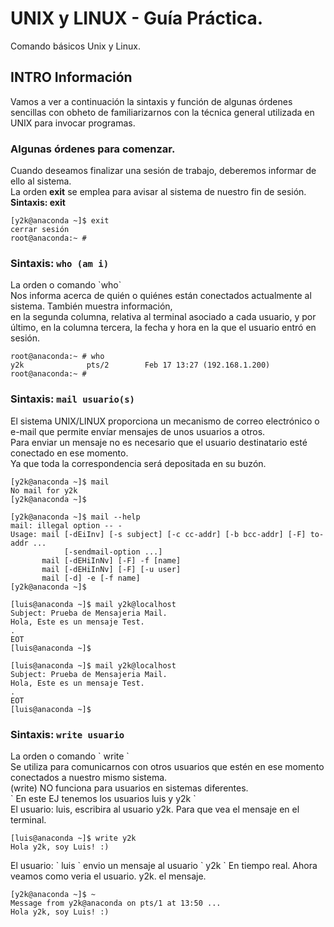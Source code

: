 # UNIX y LINUX - Guía Práctica.

Comando básicos Unix y Linux.

## INTRO Información

<p>Vamos a ver a continuación la sintaxis y función de algunas órdenes sencillas con obheto de familiarizarnos con la técnica general utilizada en UNIX para invocar programas.</p>


### Algunas órdenes para comenzar.

<p>Cuando deseamos finalizar una sesión de trabajo, deberemos informar de ello al sistema. <br/>La orden <b>exit</b> se emplea para avisar al sistema de nuestro fin de sesión.<br/>
<b>Sintaxis: exit</b></p>

```
[y2k@anaconda ~]$ exit
cerrar sesión
root@anaconda:~ #
```

### Sintaxis: `who (am i)`

<p>La orden o comando `who` 
<br/>
Nos informa acerca de quién o quiénes están conectados actualmente al sistema. También muestra información,<br/>
en la segunda columna, relativa al terminal asociado a cada usuario, y por último, en la columna tercera, la fecha y hora en la que el usuario entró en sesión.
</p>

```
root@anaconda:~ # who
y2k              pts/2        Feb 17 13:27 (192.168.1.200)
root@anaconda:~ # 
```


### Sintaxis: `mail usuario(s)`

<p> El sistema UNIX/LINUX proporciona un mecanismo de correo electrónico o e-mail que permite envíar mensajes de unos usuarios a otros.<br/>
Para enviar un mensaje no es necesario que el usuario destinatario esté conectado en ese momento.<br/>
Ya que toda la correspondencia será depositada en su buzón.
</p>

```
[y2k@anaconda ~]$ mail
No mail for y2k
[y2k@anaconda ~]$
```

```
[y2k@anaconda ~]$ mail --help
mail: illegal option -- -
Usage: mail [-dEiInv] [-s subject] [-c cc-addr] [-b bcc-addr] [-F] to-addr ...
            [-sendmail-option ...]
       mail [-dEHiInNv] [-F] -f [name]
       mail [-dEHiInNv] [-F] [-u user]
       mail [-d] -e [-f name]
[y2k@anaconda ~]$
```


```
[luis@anaconda ~]$ mail y2k@localhost
Subject: Prueba de Mensajeria Mail.
Hola, Este es un mensaje Test.
.
EOT
[luis@anaconda ~]$
```

```
[luis@anaconda ~]$ mail y2k@localhost
Subject: Prueba de Mensajeria Mail.
Hola, Este es un mensaje Test.
.
EOT
[luis@anaconda ~]$
```

### Sintaxis: `write usuario`

<p>La orden o comando ` write ` 
<br/>
Se utiliza para comunicarnos con otros usuarios que estén en ese momento conectados a nuestro mismo sistema.<br/>
(write) NO funciona para usuarios en sistemas diferentes.<br/> 
` En este EJ tenemos los usuarios luis y y2k ` <br/>
El usuario: luis, escribira al usuario y2k. Para que vea el mensaje en el terminal.
</p>

```
[luis@anaconda ~]$ write y2k 
Hola y2k, soy Luis! :)
```

<p>
El usuario: ` luis ` envio un mensaje al usuario ` y2k ` En tiempo real. Ahora veamos como veria el usuario. y2k. el mensaje.
</p>


```
[y2k@anaconda ~]$ ~
Message from y2k@anaconda on pts/1 at 13:50 ...
Hola y2k, soy Luis! :)
```

